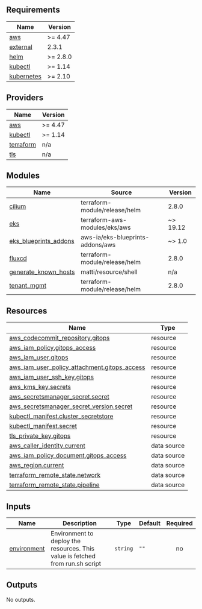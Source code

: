 <!-- BEGIN_TF_DOCS -->
## Requirements

| Name | Version |
|------|---------|
| <a name="requirement_aws"></a> [aws](#requirement\_aws) | >= 4.47 |
| <a name="requirement_external"></a> [external](#requirement\_external) | 2.3.1 |
| <a name="requirement_helm"></a> [helm](#requirement\_helm) | >= 2.8.0 |
| <a name="requirement_kubectl"></a> [kubectl](#requirement\_kubectl) | >= 1.14 |
| <a name="requirement_kubernetes"></a> [kubernetes](#requirement\_kubernetes) | >= 2.10 |

## Providers

| Name | Version |
|------|---------|
| <a name="provider_aws"></a> [aws](#provider\_aws) | >= 4.47 |
| <a name="provider_kubectl"></a> [kubectl](#provider\_kubectl) | >= 1.14 |
| <a name="provider_terraform"></a> [terraform](#provider\_terraform) | n/a |
| <a name="provider_tls"></a> [tls](#provider\_tls) | n/a |

## Modules

| Name | Source | Version |
|------|--------|---------|
| <a name="module_cilium"></a> [cilium](#module\_cilium) | terraform-module/release/helm | 2.8.0 |
| <a name="module_eks"></a> [eks](#module\_eks) | terraform-aws-modules/eks/aws | ~> 19.12 |
| <a name="module_eks_blueprints_addons"></a> [eks\_blueprints\_addons](#module\_eks\_blueprints\_addons) | aws-ia/eks-blueprints-addons/aws | ~> 1.0 |
| <a name="module_fluxcd"></a> [fluxcd](#module\_fluxcd) | terraform-module/release/helm | 2.8.0 |
| <a name="module_generate_known_hosts"></a> [generate\_known\_hosts](#module\_generate\_known\_hosts) | matti/resource/shell | n/a |
| <a name="module_tenant_mgmt"></a> [tenant\_mgmt](#module\_tenant\_mgmt) | terraform-module/release/helm | 2.8.0 |

## Resources

| Name | Type |
|------|------|
| [aws_codecommit_repository.gitops](https://registry.terraform.io/providers/hashicorp/aws/latest/docs/resources/codecommit_repository) | resource |
| [aws_iam_policy.gitops_access](https://registry.terraform.io/providers/hashicorp/aws/latest/docs/resources/iam_policy) | resource |
| [aws_iam_user.gitops](https://registry.terraform.io/providers/hashicorp/aws/latest/docs/resources/iam_user) | resource |
| [aws_iam_user_policy_attachment.gitops_access](https://registry.terraform.io/providers/hashicorp/aws/latest/docs/resources/iam_user_policy_attachment) | resource |
| [aws_iam_user_ssh_key.gitops](https://registry.terraform.io/providers/hashicorp/aws/latest/docs/resources/iam_user_ssh_key) | resource |
| [aws_kms_key.secrets](https://registry.terraform.io/providers/hashicorp/aws/latest/docs/resources/kms_key) | resource |
| [aws_secretsmanager_secret.secret](https://registry.terraform.io/providers/hashicorp/aws/latest/docs/resources/secretsmanager_secret) | resource |
| [aws_secretsmanager_secret_version.secret](https://registry.terraform.io/providers/hashicorp/aws/latest/docs/resources/secretsmanager_secret_version) | resource |
| [kubectl_manifest.cluster_secretstore](https://registry.terraform.io/providers/gavinbunney/kubectl/latest/docs/resources/manifest) | resource |
| [kubectl_manifest.secret](https://registry.terraform.io/providers/gavinbunney/kubectl/latest/docs/resources/manifest) | resource |
| [tls_private_key.gitops](https://registry.terraform.io/providers/hashicorp/tls/latest/docs/resources/private_key) | resource |
| [aws_caller_identity.current](https://registry.terraform.io/providers/hashicorp/aws/latest/docs/data-sources/caller_identity) | data source |
| [aws_iam_policy_document.gitops_access](https://registry.terraform.io/providers/hashicorp/aws/latest/docs/data-sources/iam_policy_document) | data source |
| [aws_region.current](https://registry.terraform.io/providers/hashicorp/aws/latest/docs/data-sources/region) | data source |
| [terraform_remote_state.network](https://registry.terraform.io/providers/hashicorp/terraform/latest/docs/data-sources/remote_state) | data source |
| [terraform_remote_state.pipeline](https://registry.terraform.io/providers/hashicorp/terraform/latest/docs/data-sources/remote_state) | data source |

## Inputs

| Name | Description | Type | Default | Required |
|------|-------------|------|---------|:--------:|
| <a name="input_environment"></a> [environment](#input\_environment) | Environment to deploy the resources. This value is fetched from run.sh script | `string` | `""` | no |

## Outputs

No outputs.
<!-- END_TF_DOCS -->